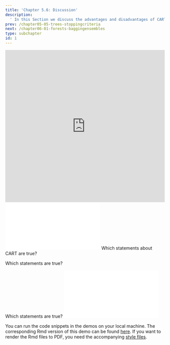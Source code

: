 ```yaml
---
title: 'Chapter 5.6: Discussion'
description:
  ' In this Section we discuss the advantages and disadvantages of CART and mention other tree methodologies.'
prev: /chapter05-05-trees-stoppingcriteria
next: /chapter06-01-forests-baggingensembles
type: subchapter
id: 1
---
```


<exercise id="1" title="Video Lecture">

<iframe width="100%" height="480" src="https://www.youtube.com/embed/nKULLVAUk74" frameborder="0" allow="accelerometer; autoplay; encrypted-media; gyroscope; picture-in-picture" allowfullscreen></iframe>

</exercise>

<exercise id="2" title="Slides">

<object data="pdfs/5/slides-cart-discussion.pdf" type="application/pdf" style="width:100%;height:480px">
    <embed src="pdfs/5/slides-cart-discussion.pdf" type="application/pdf" />
</object>

</exercise>


<exercise id="3" title="Quiz">
Which statements about CART are true?
<choice>
<opt text="CART is a stable algorithm, if the data changes slightly the tree structure remains quite similar.">
</opt>
<opt text="CART is robust to outliers." correct="true">
</opt>
<opt text="With trees it is easy to handle missing values." correct="true">
</opt>
<opt text="A simple tree is everything you need to fit a linear function `y≈a+b∗x` with numeric target.">
</opt>
</choice>
</exercise>


<!--<exercise id="4" title="Coding">-->

<!--#### *(P)* Create the spiral task-->

<!--For this exercise we are, again, using simulated data. Here we use the package `mlbench` to simulate spiral data. Therefore, use the function `mlbench.spirals()` to generate 500 data points with `sd = 0.1` and store it into a object called `spirals`. Transform this object to a `data.frame` and define the task with `target = "classes"`:-->


<!--<codeblock id="05_06_01">-->

<!--**Hints**-->
<!--- Generate data points and transfrom them to a data.frame-->
<!--`set.seed(314)`-->
<!--`spirals <- mlbench.spirals(500, sd = 0.1)`-->
<!--`spirals <- as.data.frame(spirals)`-->

<!--- Define the task-->
<!--`spirals_task <- TaskClassif$new(id = "spirals_task", backend = spirals, target = "classes")`-->

<!--</codeblock>-->


<!--#### *(P)* Create and train the `mlr3` CART learner-->

<!--Use the `classif.rpart` learner to train the tree. Use `minsplit = 20`  and `cp = 0.01` as hyperparameters:-->


<!--<codeblock id="05_06_02">-->

<!--**Hints**-->
<!--- Use the objects defined previously-->
<!--`set.seed(314)`-->
<!--`spirals <- mlbench.spirals(500, sd = 0.1)`-->
<!--`spirals <- as.data.frame(spirals)`-->
<!--`spirals_task <- TaskClassif$new(id = "spirals_task", backend = spirals, target = "classes")`-->

<!--- To define the learner use `lrn()`. Hyperparameter are passed as comma separated argument-->
<!--`learner_cart <- lrn("classif.rpart", minsplit = 20, cp = 0.01)`-->

<!--- Finally, use 'train()' to calculate the model-->
<!--`learner_cart$train(learner_cart, spirals_task)`-->

<!--</codeblock>-->


<!--#### *(P)* Visualize the fitted tree-->

<!--You can use the function `rpart.plot()` from the package of the same name `rpart.plot` to visualize the tree structure. For this, you have to access the internal fitted model which is stored as `state$model` element of the fitted model. Additionally, call `plot_learner_prediction()` to visualize the decision boundaries:-->


<!--<codeblock id="05_06_03">-->

<!--**Hints**-->
<!--- Use the objects defined previously and library `rpart.plot`-->
<!--`library(mlbench)`-->
<!--`library(rpart.plot)`-->

<!--`set.seed(314)`-->
<!--`spirals <- mlbench.spirals(500, sd = 0.1)`-->
<!--`spirals <- as.data.frame(spirals)`-->
<!--`spirals_task <- TaskClassif$new(id = "spirals_task", backend = spirals, target = "classes")`-->

<!--`learner_cart <- lrn("classif.rpart", minsplit = 20, cp = 0.01)`-->
<!--`learner_cart$train(spirals_task)`-->

<!--- Call `rpart.plot` of the fitted rpart model. You can access the model via the `learner.model` element of the model-->
<!--`rpart.plot(learner_cart$state$model, roundint = FALSE)`-->

<!--- Call `plotLearnerPrediction()` on the learner and task to get decision boundaries-->
<!--`plot_learner_prediction(learner = learner_cart, task = spirals_task)`-->

<!--</codeblock>-->



<!--#### *(P)* Visualize the tree for different data constellations-->

<!--To see how trees behave on the same data situation but different data constellation draw 500 rows randomly (using the `sample()` function) with replacement and recreate the figures:-->


<!--<codeblock id="05_06_04">-->

<!--**Hints**-->

<!--- Use different data situation, e.g. via sampling:-->
<!--`train_idx <- sample(1:500, size = 500, replace = TRUE)`-->

<!--</codeblock>-->

<!--</exercise>-->


<exercise id="5" title="Quiz">

Which statements are true?
<choice>
<opt text="The data situation is still the same, we are just using less unique data points." correct="true">
</opt>
<opt text="The tree structure for different data situations remains the same.">
</opt>
<opt text="The decision boundaries for different data situations remain the same.">
</opt>
</choice>

</exercise>


<!--<exercise id="6" title="Coding">-->

<!--#### *(P)* Visualize the tree for different hyperparameters-->

<!--Finally, visualize the tree structure and decision boundaries for varying hyperparameters. Also try to understand how changes in the parameters affect the figures.-->

<!--<codeblock id="05_06_05">-->

<!--</codeblock>-->

<!--</exercise>-->


<exercise id="7" title="Quiz">
Which statements are true?
<choice>
<opt text="Reducing just the complexity cp leads to bigger trees.">
</opt>
<opt text="Reducing complexity cp, minsplit at the same time leads to bigger trees." correct="true">
</opt>
<opt text="A very small minsplit leads to smaller trees.">
</opt>
<opt text="The bigger the tree the more unstable its structure becomes." correct="true">
</opt>
</choice>

</exercise>


<exercise id="8" title="CART">
<object data="code-demos/code_demo_cart.pdf" type="application/pdf" style="width:100%;height:480px">
    <embed src="code-demos/code_demo_cart.pdf" type="application/pdf" />
</object>

You can run the code snippets in the demos on your local machine. The corresponding Rmd version of this demo can be found [here](https://github.com/compstat-lmu/lecture_i2ml/blob/master/code-demos/code_demo_cart.Rmd). If you want to render the Rmd files to PDF, you need the accompanying [style files](https://github.com/compstat-lmu/lecture_i2ml/tree/master/style).

</exercise>
